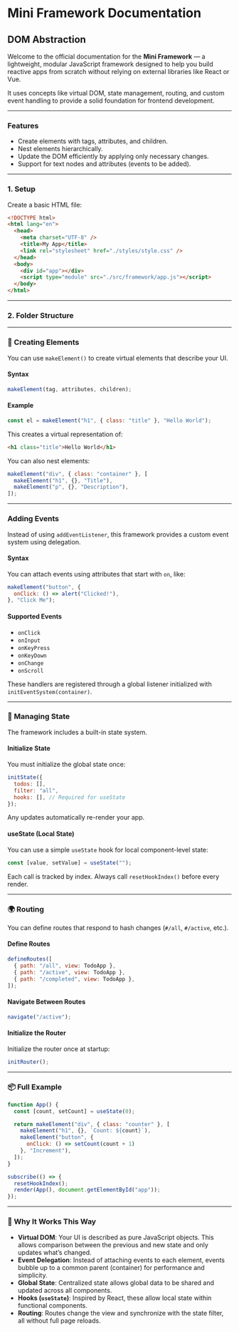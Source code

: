 <!-- Framework documentation (how to use, features, examples) -->

# Mini Framework Documentation

## DOM Abstraction

Welcome to the official documentation for the **Mini Framework** — a lightweight, modular JavaScript framework designed to help you build reactive apps from scratch without relying on external libraries like React or Vue.

It uses concepts like virtual DOM, state management, routing, and custom event handling to provide a solid foundation for frontend development.

---

### Features

- Create elements with tags, attributes, and children.
- Nest elements hierarchically.
- Update the DOM efficiently by applying only necessary changes.
- Support for text nodes and attributes (events to be added).

---

### 1. Setup

Create a basic HTML file:

```html
<!DOCTYPE html>
<html lang="en">
  <head>
    <meta charset="UTF-8" />
    <title>My App</title>
    <link rel="stylesheet" href="./styles/style.css" />
  </head>
  <body>
    <div id="app"></div>
    <script type="module" src="./src/framework/app.js"></script>
  </body>
</html>
```

---

### 2. Folder Structure

---

### 🧱 Creating Elements

You can use `makeElement()` to create virtual elements that describe your UI.

#### Syntax

```js
makeElement(tag, attributes, children);
```

#### Example

```js
const el = makeElement("h1", { class: "title" }, "Hello World");
```

This creates a virtual representation of:

```html
<h1 class="title">Hello World</h1>
```

You can also nest elements:

```js
makeElement("div", { class: "container" }, [
  makeElement("h1", {}, "Title"),
  makeElement("p", {}, "Description"),
]);
```

---

### Adding Events

Instead of using `addEventListener`, this framework provides a custom event system using delegation.

#### Syntax

You can attach events using attributes that start with `on`, like:

```js
makeElement("button", {
  onClick: () => alert("Clicked!"),
}, "Click Me");
```

#### Supported Events

- `onClick`
- `onInput`
- `onKeyPress`
- `onKeyDown`
- `onChange`
- `onScroll`

These handlers are registered through a global listener initialized with `initEventSystem(container)`.

---

### 🧠 Managing State

The framework includes a built-in state system.

#### Initialize State

You must initialize the global state once:

```js
initState({
  todos: [],
  filter: "all",
  hooks: [], // Required for useState
});
```

Any updates automatically re-render your app.

#### useState (Local State)

You can use a simple `useState` hook for local component-level state:

```js
const [value, setValue] = useState("");
```

Each call is tracked by index. Always call `resetHookIndex()` before every render.

---

### 🌍 Routing

You can define routes that respond to hash changes (`#/all`, `#/active`, etc.).

#### Define Routes

```js
defineRoutes([
  { path: "/all", view: TodoApp },
  { path: "/active", view: TodoApp },
  { path: "/completed", view: TodoApp },
]);
```

#### Navigate Between Routes

```js
navigate("/active");
```

#### Initialize the Router

Initialize the router once at startup:

```js
initRouter();
```

---

### 📦 Full Example

```js
function App() {
  const [count, setCount] = useState(0);

  return makeElement("div", { class: "counter" }, [
    makeElement("h1", {}, `Count: ${count}`),
    makeElement("button", {
      onClick: () => setCount(count + 1)
    }, "Increment"),
  ]);
}

subscribe(() => {
  resetHookIndex();
  render(App(), document.getElementById("app"));
});
```

---

### 🧪 Why It Works This Way

- **Virtual DOM**: Your UI is described as pure JavaScript objects. This allows comparison between the previous and new state and only updates what’s changed.
- **Event Delegation**: Instead of attaching events to each element, events bubble up to a common parent (container) for performance and simplicity.
- **Global State**: Centralized state allows global data to be shared and updated across all components.
- **Hooks (`useState`)**: Inspired by React, these allow local state within functional components.
- **Routing**: Routes change the view and synchronize with the state filter, all without full page reloads.

